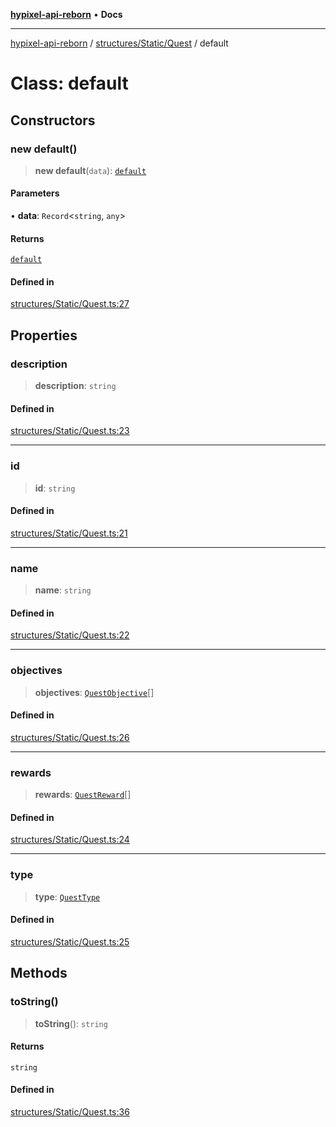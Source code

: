 [**hypixel-api-reborn**](../../../../README.md) • **Docs**

***

[hypixel-api-reborn](../../../../modules.md) / [structures/Static/Quest](../README.md) / default

# Class: default

## Constructors

### new default()

> **new default**(`data`): [`default`](default.md)

#### Parameters

• **data**: `Record`\<`string`, `any`\>

#### Returns

[`default`](default.md)

#### Defined in

[structures/Static/Quest.ts:27](https://github.com/Kathund/REBORN-docs-TEST/blob/226e7f6a62bb6bca87ef0828ac84e9098d59f860/src/structures/Static/Quest.ts#L27)

## Properties

### description

> **description**: `string`

#### Defined in

[structures/Static/Quest.ts:23](https://github.com/Kathund/REBORN-docs-TEST/blob/226e7f6a62bb6bca87ef0828ac84e9098d59f860/src/structures/Static/Quest.ts#L23)

***

### id

> **id**: `string`

#### Defined in

[structures/Static/Quest.ts:21](https://github.com/Kathund/REBORN-docs-TEST/blob/226e7f6a62bb6bca87ef0828ac84e9098d59f860/src/structures/Static/Quest.ts#L21)

***

### name

> **name**: `string`

#### Defined in

[structures/Static/Quest.ts:22](https://github.com/Kathund/REBORN-docs-TEST/blob/226e7f6a62bb6bca87ef0828ac84e9098d59f860/src/structures/Static/Quest.ts#L22)

***

### objectives

> **objectives**: [`QuestObjective`](QuestObjective.md)[]

#### Defined in

[structures/Static/Quest.ts:26](https://github.com/Kathund/REBORN-docs-TEST/blob/226e7f6a62bb6bca87ef0828ac84e9098d59f860/src/structures/Static/Quest.ts#L26)

***

### rewards

> **rewards**: [`QuestReward`](../interfaces/QuestReward.md)[]

#### Defined in

[structures/Static/Quest.ts:24](https://github.com/Kathund/REBORN-docs-TEST/blob/226e7f6a62bb6bca87ef0828ac84e9098d59f860/src/structures/Static/Quest.ts#L24)

***

### type

> **type**: [`QuestType`](../type-aliases/QuestType.md)

#### Defined in

[structures/Static/Quest.ts:25](https://github.com/Kathund/REBORN-docs-TEST/blob/226e7f6a62bb6bca87ef0828ac84e9098d59f860/src/structures/Static/Quest.ts#L25)

## Methods

### toString()

> **toString**(): `string`

#### Returns

`string`

#### Defined in

[structures/Static/Quest.ts:36](https://github.com/Kathund/REBORN-docs-TEST/blob/226e7f6a62bb6bca87ef0828ac84e9098d59f860/src/structures/Static/Quest.ts#L36)
